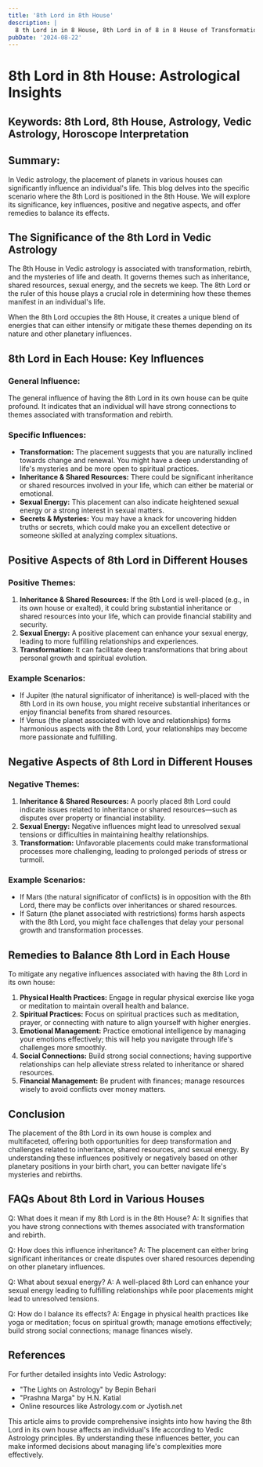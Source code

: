 ```yaml
---
title: '8th Lord in 8th House'
description: |
  8 th Lord in in 8 House, 8th Lord in of 8 in 8 House of Transformation in Vedic astrology
pubDate: '2024-08-22'
---
```


# 8th Lord in 8th House: Astrological Insights

## Keywords: 8th Lord, 8th House, Astrology, Vedic Astrology, Horoscope Interpretation

## Summary:
In Vedic astrology, the placement of planets in various houses can significantly influence an individual's life. This blog delves into the specific scenario where the 8th Lord is positioned in the 8th House. We will explore its significance, key influences, positive and negative aspects, and offer remedies to balance its effects.

## The Significance of the 8th Lord in Vedic Astrology

The 8th House in Vedic astrology is associated with transformation, rebirth, and the mysteries of life and death. It governs themes such as inheritance, shared resources, sexual energy, and the secrets we keep. The 8th Lord or the ruler of this house plays a crucial role in determining how these themes manifest in an individual's life.

When the 8th Lord occupies the 8th House, it creates a unique blend of energies that can either intensify or mitigate these themes depending on its nature and other planetary influences.

## 8th Lord in Each House: Key Influences

### General Influence:
The general influence of having the 8th Lord in its own house can be quite profound. It indicates that an individual will have strong connections to themes associated with transformation and rebirth.

### Specific Influences:
- **Transformation:** The placement suggests that you are naturally inclined towards change and renewal. You might have a deep understanding of life's mysteries and be more open to spiritual practices.
- **Inheritance & Shared Resources:** There could be significant inheritance or shared resources involved in your life, which can either be material or emotional.
- **Sexual Energy:** This placement can also indicate heightened sexual energy or a strong interest in sexual matters.
- **Secrets & Mysteries:** You may have a knack for uncovering hidden truths or secrets, which could make you an excellent detective or someone skilled at analyzing complex situations.

## Positive Aspects of 8th Lord in Different Houses

### Positive Themes:
1. **Inheritance & Shared Resources:** If the 8th Lord is well-placed (e.g., in its own house or exalted), it could bring substantial inheritance or shared resources into your life, which can provide financial stability and security.
2. **Sexual Energy:** A positive placement can enhance your sexual energy, leading to more fulfilling relationships and experiences.
3. **Transformation:** It can facilitate deep transformations that bring about personal growth and spiritual evolution.

### Example Scenarios:
- If Jupiter (the natural significator of inheritance) is well-placed with the 8th Lord in its own house, you might receive substantial inheritances or enjoy financial benefits from shared resources.
- If Venus (the planet associated with love and relationships) forms harmonious aspects with the 8th Lord, your relationships may become more passionate and fulfilling.

## Negative Aspects of 8th Lord in Different Houses

### Negative Themes:
1. **Inheritance & Shared Resources:** A poorly placed 8th Lord could indicate issues related to inheritance or shared resources—such as disputes over property or financial instability.
2. **Sexual Energy:** Negative influences might lead to unresolved sexual tensions or difficulties in maintaining healthy relationships.
3. **Transformation:** Unfavorable placements could make transformational processes more challenging, leading to prolonged periods of stress or turmoil.

### Example Scenarios:
- If Mars (the natural significator of conflicts) is in opposition with the 8th Lord, there may be conflicts over inheritances or shared resources.
- If Saturn (the planet associated with restrictions) forms harsh aspects with the 8th Lord, you might face challenges that delay your personal growth and transformation processes.

## Remedies to Balance 8th Lord in Each House

To mitigate any negative influences associated with having the 8th Lord in its own house:

1. **Physical Health Practices:** Engage in regular physical exercise like yoga or meditation to maintain overall health and balance.
2. **Spiritual Practices:** Focus on spiritual practices such as meditation, prayer, or connecting with nature to align yourself with higher energies.
3. **Emotional Management:** Practice emotional intelligence by managing your emotions effectively; this will help you navigate through life's challenges more smoothly.
4. **Social Connections:** Build strong social connections; having supportive relationships can help alleviate stress related to inheritance or shared resources.
5. **Financial Management:** Be prudent with finances; manage resources wisely to avoid conflicts over money matters.

## Conclusion

The placement of the 8th Lord in its own house is complex and multifaceted, offering both opportunities for deep transformation and challenges related to inheritance, shared resources, and sexual energy. By understanding these influences positively or negatively based on other planetary positions in your birth chart, you can better navigate life's mysteries and rebirths.

## FAQs About 8th Lord in Various Houses

Q: What does it mean if my 8th Lord is in the 8th House?
A: It signifies that you have strong connections with themes associated with transformation and rebirth.

Q: How does this influence inheritance?
A: The placement can either bring significant inheritances or create disputes over shared resources depending on other planetary influences.

Q: What about sexual energy?
A: A well-placed 8th Lord can enhance your sexual energy leading to fulfilling relationships while poor placements might lead to unresolved tensions.

Q: How do I balance its effects?
A: Engage in physical health practices like yoga or meditation; focus on spiritual growth; manage emotions effectively; build strong social connections; manage finances wisely.

## References

For further detailed insights into Vedic Astrology:
- "The Lights on Astrology" by Bepin Behari
- "Prashna Marga" by H.N. Katial
- Online resources like Astrology.com or Jyotish.net

This article aims to provide comprehensive insights into how having the 8th Lord in its own house affects an individual's life according to Vedic Astrology principles. By understanding these influences better, you can make informed decisions about managing life's complexities more effectively.